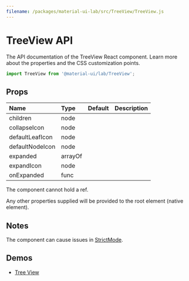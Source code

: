 ```yaml
---
filename: /packages/material-ui-lab/src/TreeView/TreeView.js
---
```


<!--- This documentation is automatically generated, do not try to edit it. -->

# TreeView API

<p class="description">The API documentation of the TreeView React component. Learn more about the properties and the CSS customization points.</p>

```js
import TreeView from '@material-ui/lab/TreeView';
```



## Props

| Name | Type | Default | Description |
|:-----|:-----|:--------|:------------|
| <span class="prop-name">children</span> | <span class="prop-type">node</span> |  |  |
| <span class="prop-name">collapseIcon</span> | <span class="prop-type">node</span> |  |  |
| <span class="prop-name">defaultLeafIcon</span> | <span class="prop-type">node</span> |  |  |
| <span class="prop-name">defaultNodeIcon</span> | <span class="prop-type">node</span> |  |  |
| <span class="prop-name">expanded</span> | <span class="prop-type">arrayOf</span> |  |  |
| <span class="prop-name">expandIcon</span> | <span class="prop-type">node</span> |  |  |
| <span class="prop-name">onExpanded</span> | <span class="prop-type">func</span> |  |  |

The component cannot hold a ref.

Any other properties supplied will be provided to the root element (native element).

## Notes

The component can cause issues in [StrictMode](https://reactjs.org/docs/strict-mode.html).

## Demos

- [Tree View](/components/tree-view/)

